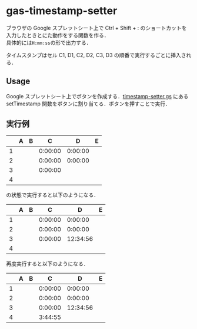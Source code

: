 # gas-timestamp-setter
ブラウザの Google スプレットシート上で Ctrl + Shift + : のショートカットを入力したときとにた動作をする関数を作る．  
具体的には`H:mm:ss`の形で出力する．  

タイムスタンプはセル C1, D1, C2, D2, C3, D3 の順番で実行するごとに挿入される．


## Usage
Google スプレットシート上でボタンを作成する．[timestamp-setter.gs](./timestamp-setter.gs) にある setTimestamp 関数をボタンに割り当てる．ボタンを押すことで実行．  

## 実行例
||A|B|C|D|E|
|-|-|-|-|-|-|
|1|||0:00:00|0:00:00||
|2|||0:00:00|0:00:00||
|3|||0:00:00|||
|4||||||

の状態で実行すると以下のようになる．  

||A|B|C|D|E|
|-|-|-|-|-|-|
|1|||0:00:00|0:00:00||
|2|||0:00:00|0:00:00||
|3|||0:00:00|12:34:56||
|4||||||

再度実行すると以下のようになる．

||A|B|C|D|E|
|-|-|-|-|-|-|
|1|||0:00:00|0:00:00||
|2|||0:00:00|0:00:00||
|3|||0:00:00|12:34:56||
|4|||3:44:55|||
